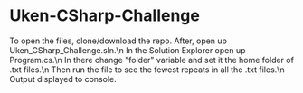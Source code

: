 # Uken-CSharp-Challenge

To open the files, clone/download the repo. After, open up Uken_CSharp_Challenge.sln.\n
In the Solution Explorer open up Program.cs.\n
In there change "folder" variable and set it the home folder of .txt files.\n
Then run the file to see the fewest repeats in all the .txt files.\n 
Output displayed to console.
